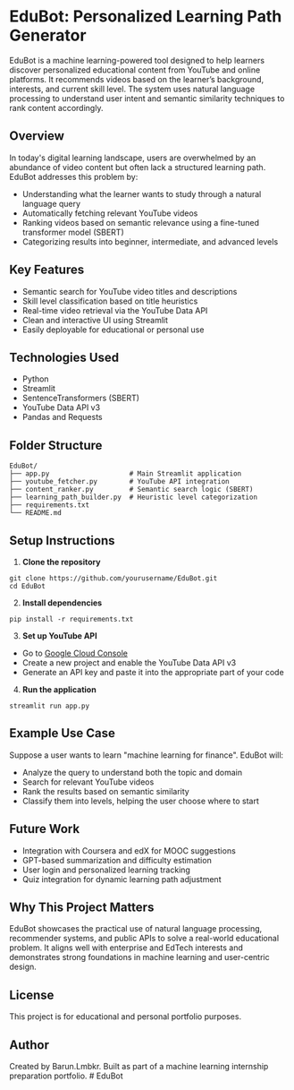 # EduBot: Personalized Learning Path Generator

EduBot is a machine learning-powered tool designed to help learners discover personalized educational content from YouTube and online platforms. It recommends videos based on the learner’s background, interests, and current skill level. The system uses natural language processing to understand user intent and semantic similarity techniques to rank content accordingly.

## Overview

In today's digital learning landscape, users are overwhelmed by an abundance of video content but often lack a structured learning path. EduBot addresses this problem by:

- Understanding what the learner wants to study through a natural language query
- Automatically fetching relevant YouTube videos
- Ranking videos based on semantic relevance using a fine-tuned transformer model (SBERT)
- Categorizing results into beginner, intermediate, and advanced levels

## Key Features

- Semantic search for YouTube video titles and descriptions
- Skill level classification based on title heuristics
- Real-time video retrieval via the YouTube Data API
- Clean and interactive UI using Streamlit
- Easily deployable for educational or personal use

## Technologies Used

- Python
- Streamlit
- SentenceTransformers (SBERT)
- YouTube Data API v3
- Pandas and Requests

## Folder Structure

```
EduBot/
├── app.py                    # Main Streamlit application
├── youtube_fetcher.py        # YouTube API integration
├── content_ranker.py         # Semantic search logic (SBERT)
├── learning_path_builder.py  # Heuristic level categorization
├── requirements.txt
└── README.md
```

## Setup Instructions

1. **Clone the repository**

```
git clone https://github.com/yourusername/EduBot.git
cd EduBot
```

2. **Install dependencies**

```
pip install -r requirements.txt
```

3. **Set up YouTube API**

- Go to [Google Cloud Console](https://console.cloud.google.com/)
- Create a new project and enable the YouTube Data API v3
- Generate an API key and paste it into the appropriate part of your code

4. **Run the application**

```
streamlit run app.py
```

## Example Use Case

Suppose a user wants to learn "machine learning for finance". EduBot will:

- Analyze the query to understand both the topic and domain
- Search for relevant YouTube videos
- Rank the results based on semantic similarity
- Classify them into levels, helping the user choose where to start

## Future Work

- Integration with Coursera and edX for MOOC suggestions
- GPT-based summarization and difficulty estimation
- User login and personalized learning tracking
- Quiz integration for dynamic learning path adjustment

## Why This Project Matters

EduBot showcases the practical use of natural language processing, recommender systems, and public APIs to solve a real-world educational problem. It aligns well with enterprise and EdTech interests and demonstrates strong foundations in machine learning and user-centric design.

## License

This project is for educational and personal portfolio purposes.

## Author

Created by Barun.Lmbkr. Built as part of a machine learning internship preparation portfolio.
#   E d u B o t  
 